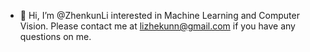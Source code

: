 - 👋 Hi, I’m @ZhenkunLi interested in Machine Learning  and Computer Vision. Please contact me at lizhekunn@gmail.com if you have any questions on me.

